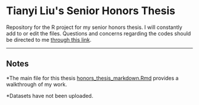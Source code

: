 # Tianyi Liu's Senior Honors Thesis
Repository for the R project for my senior honors thesis. I will constantly add to or edit the files. Questions and concerns regarding the codes should be directed to me [through this link](mailto:tianyi96@live.unc.edu). 

***
## Notes

*The main file for this thesis [honors_thesis_markdown.Rmd](https://github.com/gr8lawrence/seniorHT/blob/master/honors_thesis_markdown.Rmd) provides a walkthrough of my work.

*Datasets have not been uploaded.